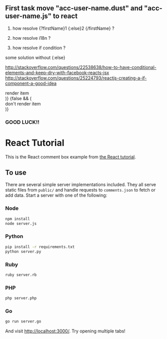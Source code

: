 ## First task move "acc-user-name.dust" and "acc-user-name.js" to react

1) how resolve {?firstName}1 {:else}2 {/firstName} ?

2) how resolve i18n ?

3) how resolve if condition ?

some solution without {:else}

http://stackoverflow.com/questions/22538638/how-to-have-conditional-elements-and-keep-dry-with-facebook-reacts-jsx
http://stackoverflow.com/questions/25224793/reactjs-creating-a-if-component-a-good-idea

<div id={condition ? 'msg' : ''
{true && (<div>render item</div>)}
{false && (<div>don't render item</div>)}


### GOOD LUCK!!

# React Tutorial

This is the React comment box example from [the React tutorial](http://facebook.github.io/react/docs/tutorial.html).

## To use

There are several simple server implementations included. They all serve static files from `public/` and handle requests to `comments.json` to fetch or add data. Start a server with one of the following:

### Node

```sh
npm install
node server.js
```

### Python

```sh
pip install -r requirements.txt
python server.py
```

### Ruby
```sh
ruby server.rb
```

### PHP
```sh
php server.php
```

### Go
```sh
go run server.go
```

And visit <http://localhost:3000/>. Try opening multiple tabs!
